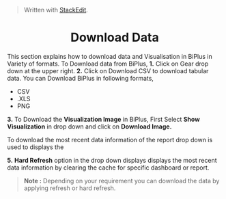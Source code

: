 


> Written with [StackEdit](https://stackedit.io/).

<center><h1>Download Data</h1></center>

This section explains how to download data and Visualisation in BiPlus in Variety of formats.
To Download data from BiPlus, 
**1.** Click on Gear drop down at the upper right. 
**2.** Click on Download CSV to download tabular data.
 You can Download BiPlus in following formats,
 - CSV
 - .XLS
-  PNG

**3.**  To Download the **Visualization Image** in BiPlus, First Select **Show Visualization** in drop down and click on **Download Image.**

 To download the most recent data information of the report drop down is used to displays the

**5.** **Hard Refresh** option in the drop down displays displays the most recent data information by clearing the cache for specific dashboard or report.

> **Note :** Depending on your requirement you can download the data by applying refresh or hard refresh.
<!--stackedit_data:
eyJoaXN0b3J5IjpbMTAyODkwODc3NywtMTk4ODM3MzMyMSwtMT
g1NjEyMjg4NiwtOTg4NTI4Njk5LDg4NzI5OTg5LDY1MzA0NDU1
M119
-->
